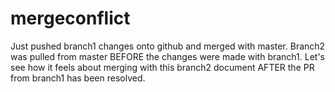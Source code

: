 # mergeconflict

Just pushed branch1 changes onto github and merged with master. 
Branch2 was pulled from master BEFORE the changes were made with branch1. Let's see how it feels about merging with this branch2 document AFTER the PR from branch1 has been resolved. 